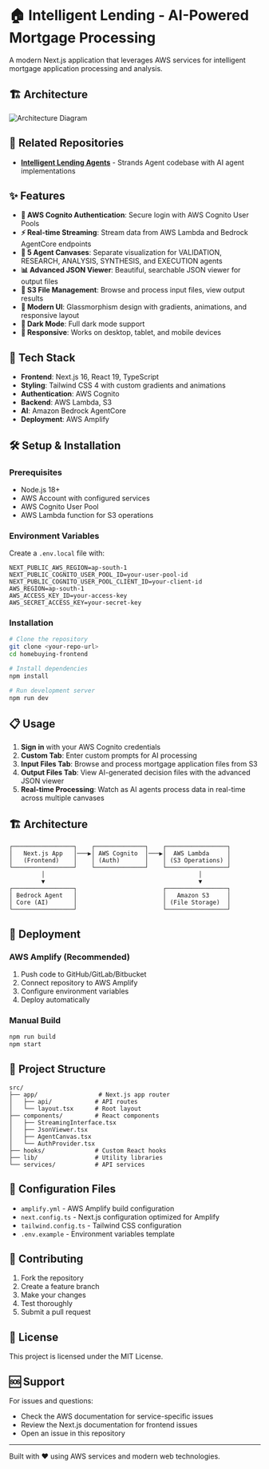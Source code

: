 # 🏠 Intelligent Lending - AI-Powered Mortgage Processing

A modern Next.js application that leverages AWS services for intelligent mortgage application processing and analysis.

## 🏗️ Architecture

![Architecture Diagram](resources/arch.png)

## 🔗 Related Repositories

- **[Intelligent Lending Agents](https://github.com/Shaurya-Ps-Bisht/Intelligent-Lending-Agents)** - Strands Agent codebase with AI agent implementations

## ✨ Features

- **🔐 AWS Cognito Authentication**: Secure login with AWS Cognito User Pools
- **⚡ Real-time Streaming**: Stream data from AWS Lambda and Bedrock AgentCore endpoints
- **🤖 5 Agent Canvases**: Separate visualization for VALIDATION, RESEARCH, ANALYSIS, SYNTHESIS, and EXECUTION agents
- **📊 Advanced JSON Viewer**: Beautiful, searchable JSON viewer for output files
- **📁 S3 File Management**: Browse and process input files, view output results
- **🎨 Modern UI**: Glassmorphism design with gradients, animations, and responsive layout
- **🌙 Dark Mode**: Full dark mode support
- **📱 Responsive**: Works on desktop, tablet, and mobile devices

## 🚀 Tech Stack

- **Frontend**: Next.js 16, React 19, TypeScript
- **Styling**: Tailwind CSS 4 with custom gradients and animations
- **Authentication**: AWS Cognito
- **Backend**: AWS Lambda, S3
- **AI**: Amazon Bedrock AgentCore
- **Deployment**: AWS Amplify

## 🛠️ Setup & Installation

### Prerequisites
- Node.js 18+ 
- AWS Account with configured services
- AWS Cognito User Pool
- AWS Lambda function for S3 operations

### Environment Variables
Create a `.env.local` file with:

```env
NEXT_PUBLIC_AWS_REGION=ap-south-1
NEXT_PUBLIC_COGNITO_USER_POOL_ID=your-user-pool-id
NEXT_PUBLIC_COGNITO_USER_POOL_CLIENT_ID=your-client-id
AWS_REGION=ap-south-1
AWS_ACCESS_KEY_ID=your-access-key
AWS_SECRET_ACCESS_KEY=your-secret-key
```

### Installation
```bash
# Clone the repository
git clone <your-repo-url>
cd homebuying-frontend

# Install dependencies
npm install

# Run development server
npm run dev
```

## 📋 Usage

1. **Sign in** with your AWS Cognito credentials
2. **Custom Tab**: Enter custom prompts for AI processing
3. **Input Files Tab**: Browse and process mortgage application files from S3
4. **Output Files Tab**: View AI-generated decision files with the advanced JSON viewer
5. **Real-time Processing**: Watch as AI agents process data in real-time across multiple canvases

## 🏗️ Architecture

```
┌─────────────────┐    ┌──────────────┐    ┌─────────────────┐
│   Next.js App   │───▶│ AWS Cognito  │───▶│  AWS Lambda     │
│   (Frontend)    │    │ (Auth)       │    │ (S3 Operations) │
└─────────────────┘    └──────────────┘    └─────────────────┘
         │                                           │
         ▼                                           ▼
┌─────────────────┐                        ┌─────────────────┐
│ Bedrock Agent   │                        │   Amazon S3     │
│ Core (AI)       │                        │ (File Storage)  │
└─────────────────┘                        └─────────────────┘
```


## 🚀 Deployment

### AWS Amplify (Recommended)
1. Push code to GitHub/GitLab/Bitbucket
2. Connect repository to AWS Amplify
3. Configure environment variables
4. Deploy automatically

### Manual Build
```bash
npm run build
npm start
```

## 📁 Project Structure

```
src/
├── app/                 # Next.js app router
│   ├── api/            # API routes
│   └── layout.tsx      # Root layout
├── components/         # React components
│   ├── StreamingInterface.tsx
│   ├── JsonViewer.tsx
│   ├── AgentCanvas.tsx
│   └── AuthProvider.tsx
├── hooks/              # Custom React hooks
├── lib/                # Utility libraries
└── services/           # API services
```

## 🔧 Configuration Files

- `amplify.yml` - AWS Amplify build configuration
- `next.config.ts` - Next.js configuration optimized for Amplify
- `tailwind.config.ts` - Tailwind CSS configuration
- `.env.example` - Environment variables template

## 🤝 Contributing

1. Fork the repository
2. Create a feature branch
3. Make your changes
4. Test thoroughly
5. Submit a pull request

## 📄 License

This project is licensed under the MIT License.

## 🆘 Support

For issues and questions:
- Check the AWS documentation for service-specific issues
- Review the Next.js documentation for frontend issues
- Open an issue in this repository

---

Built with ❤️ using AWS services and modern web technologies.